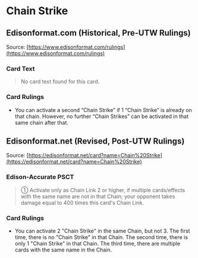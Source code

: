 # Chain Strike

## Edisonformat.com (Historical, Pre-UTW Rulings)

Source: [https://www.edisonformat.com/rulings](https://www.edisonformat.com/rulings)

### Card Text

> No card text found for this card.

### Card Rulings

*   You can activate a second “Chain Strike” if 1 “Chain Strike” is already on that chain. However, no further “Chain Strikes” can be activated in that same chain after that.

## Edisonformat.net (Revised, Post-UTW Rulings)

Source: [https://edisonformat.net/card?name=Chain%20Strike](https://edisonformat.net/card?name=Chain%20Strike)

### Edison-Accurate PSCT

> ① Activate only as Chain Link 2 or higher, if multiple cards/effects with the same name are not in that Chain; your opponent takes damage equal to 400 times this card's Chain Link.

### Card Rulings

*   You can activate 2 "Chain Strike" in the same Chain, but not 3.
The first time, there is no "Chain Strike" in that Chain.
The second time, there is only 1 "Chain Strike" in that Chain.
The third time, there are multiple cards with the same name in the Chain.
            